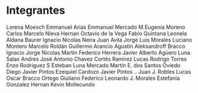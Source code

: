 # Integrantes

Lorena Moesch
Emmanuel Arias
Emmanuel Mercado
M.Eugenia Moreno
Carlos Marcelo Nieva
Hernan Octavio de la Vega
Fabio Quintana
Leonela Aldana Baurer
Ignacio Nicolas Neira
Juan Avila
Jorge Luis Morales
Luciano Montero
Marcelo Roldán
Guillermo Arancio
Agustín Aleksandroff
Bracco Ignacio
Jorge Nicolas Martin
Federico Herrera
Javier Alberto Agüero
Luna Salas Andres 
José Antonio Chavez
Cortés Ramírez Lucas
Rodrigo Torres
Enzo Rodriguez S
Esteban Luna Mercado
Martín E. dos Santos
Oviedo Diego
Javier Pintos
Ezequiel Cardozo
Javier Pintos ..
Juan J. Robles
Lucas Oscar Bracco
Ortego Giuliano Federico
Leonardo J. Morales
Estefania Gonzalez
Hernan Kevin Mollecundo
